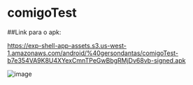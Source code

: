 # comigoTest


##Link para o apk: 

https://exp-shell-app-assets.s3.us-west-1.amazonaws.com/android/%40gersondantas/comigoTest-b7e354VA9K8U4XYexCmnTPeGwBbgRMjDv68vb-signed.apk 

![image](https://user-images.githubusercontent.com/53773325/117756780-32a96c00-b1f5-11eb-9744-77d3bd72105b.png)
